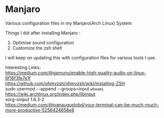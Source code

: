 # Manjaro
Various configuration files in my Manjaro(Arch Linux) System  

Things I did after installing Manjaro :  
1. Optimise sound configuration
2. Customize the zsh shell

I will keep on updating this with configuration files for various tools I use.

Interesting Links:  
https://medium.com/@gamunu/enable-high-quality-audio-on-linux-6f16f3fe7e1f  
https://github.com/ohmyzsh/ohmyzsh/wiki/Installing-ZSH  
sudo usermod --append --groups=input `whoami`   
https://wiki.archlinux.org/index.php/libinput  
xorg-xinput 1.6.3-2   
https://medium.com/@ivanaugustobd/your-terminal-can-be-much-much-more-productive-5256424658e8




